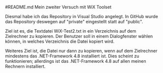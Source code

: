 #README.md
Mein zweiter Versuch mit WiX Toolset

Diesmal habe ich das Repository in Visual Studio angelegt. In GitHub wurde das Repository deswegen auf "private" eingestellt statt auf "public".

Ziel ist es, die Textdatei WiX-Test2.txt in ein Verzeichnis auf dem Zielrechner zu kopieren. Der Benutzer soll in einem Dialogfenster wählen können, in welches Verzeichnis die Datei kopiert wird.

Weiteres Ziel ist, die Datei nur dann zu kopieren, wenn auf dem Zielrechner mindestens das .NET-Framework 4.8 installiert ist. Dies scheint zu funktionieren; allerdings ist das .NET-Framework 4.8 auf allen meinen Rechnern installiert.